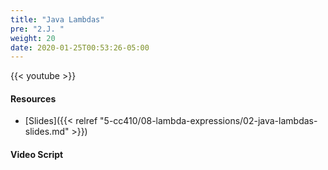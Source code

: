 ```yaml
---
title: "Java Lambdas"
pre: "2.J. "
weight: 20
date: 2020-01-25T00:53:26-05:00
---
```


{{< youtube >}}

<!-- TODO FIXME -->

#### Resources

* [Slides]({{< relref "5-cc410/08-lambda-expressions/02-java-lambdas-slides.md" >}})

#### Video Script

